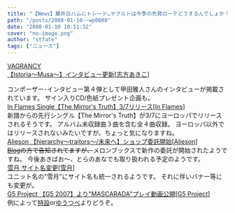 ```yaml
---
title: "【News】藤井日ハムにトレード…ヤクルトは今季の先発ローテどうするんでしょか？w"
path: "/posts/2008-01-10--wp0608"
date: "2008-01-10 10:51:32"
cover: "no-image.png"
author: "stfate"
tags: ["ニュース"]
---
```


<style type="text/css">
<!--
p {white-space: pre-wrap};
-->
</style>

<a class="topics" href="http://www.vagrancy.jp/istoria/" target="_blank">VAGRANCY 【Istoria～Musa～】インタビュー更新</a><span class="junre">[<a href="http://www.vagrancy.jp/istoria/" target="_blank">志方あきこ</a>]</span>
<div class="news">コンポーザー･インタビュー第４弾として甲田雅人さんのインタビューが掲載されています。
サイン入りCD/色紙プレゼント企画も。</div>
<a class="topics" href="http://www.inflames.com/main.html" target="_blank">In Flames Single【The Mirror's Truth】3/7リリース</a><span class="junre">[<a href="http://www.inflames.com/" target="_blank">In Flames</a>]</span>
<div class="news">新譜からの先行シングル【The Mirror's Truth】が3/7にヨーロッパでリリースされるそうです。
アルバム未収録曲３曲を含む全４曲収録。
ヨーロッパ以外ではリリースされないみたいですが、ちょっと気になりますね。</div>
<a class="topics" href="http://alieson.jugem.jp/?eid=88" target="_blank">Alieson 【hierarchy～traitors～/未来へ】ショップ委託開始</a><span class="junre">[<a href="http://www.alieson.net/" target="_blank">Alieson</a>]</span>
<div class="news"><del><a href="http://alieson.jugem.jp/" target="_blank">Blog</a>の方で告知されてますが、</del>メロンブックスで新作の委託が開始されたようですね。
今後あきばお～、とらのあなでも取り扱われる予定のようです。</div>
<a class="topics" href="http://aonokioku.sakura.ne.jp/setsugetsu/" target="_blank">雪月 サイト名変更</a><span class="junre">[<a href="http://aonokioku.sakura.ne.jp/setsugetsu/" target="_blank">雪月</a>]</span>
<div class="news">ユニット名の"雪月"にサイト名も統一されるようです。
それに伴いバナー等にも変更が。</div>
<a class="topics" href="http://www.vivix.info/g5/" target="_blank">G5 Project 【G5 2007】より"MASCARADA"プレイ動画公開</a><span class="junre">[<a href="http://www.vivix.info/g5/" target="_blank">G5 Project</a>]</span>
<div class="news">例によって<a href="http://www.vivix.info/g5/g52007.htm" target="_blank">特設</a>or<a href="http://jp.youtube.com/watch?v=OH5pFkGu28s" target="_blank">ゆうつべ</a>よりどうぞ。</div>
